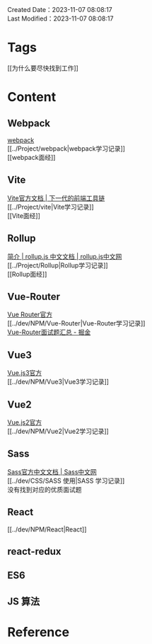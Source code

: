 Created Date：2023-11-07 08:08:17  
Last Modified：2023-11-07 08:08:17

# Tags

[[为什么要尽快找到工作]]

# Content

## Webpack

[webpack](https://webpack.js.org/)  
[[../Project/webpack|webpack学习记录]]  
[[webpack面经]]

## Vite

[Vite官方文档 | 下一代的前端工具链](https://cn.vitejs.dev/)  
[[../Project/vite|Vite学习记录]]  
[[Vite面经]]

## Rollup

[简介 | rollup.js 中文文档 | rollup.js中文网](https://www.rollupjs.com/)  
[[../Project/Rollup|Rollup学习记录]]  
[[Rollup面经]]

## Vue-Router

[Vue Router官方](https://router.vuejs.org/zh/introduction.html)  
[[../dev/NPM/Vue-Router|Vue-Router学习记录]]  
[Vue-Router面试题汇总 - 掘金](https://juejin.cn/post/6844903961745440775)  

## Vue3

[Vue.js3官方](https://cn.vuejs.org/guide/introduction.html)  
[[../dev/NPM/Vue3|Vue3学习记录]]

## Vue2

[Vue.js2官方](https://v2.cn.vuejs.org/)  
[[../dev/NPM/Vue2|Vue2学习记录]]

## Sass

[Sass官方中文文档 | Sass中文网](https://www.sass.hk/guide/)  
[[../dev/CSS/SASS 使用|SASS 学习记录]]  
没有找到对应的优质面试题

## React

[[../dev/NPM/React|React]]

## react-redux

## ES6

## JS 算法

# Reference
